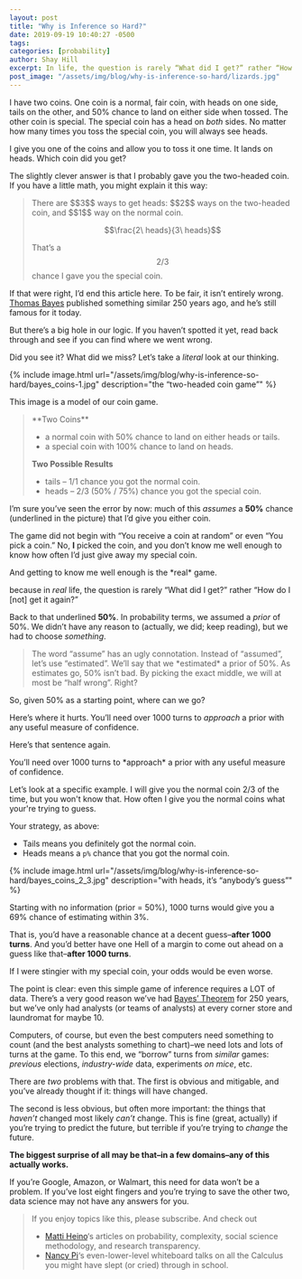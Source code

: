 ```yaml
---
layout: post
title: "Why is Inference so Hard?"
date: 2019-09-19 10:40:27 -0500
tags:
categories: [probability]
author: Shay Hill
excerpt: In life, the question is rarely “What did I get?” rather “How do I [not] get it again?”
post_image: "/assets/img/blog/why-is-inference-so-hard/lizards.jpg"
---
```


I have two coins. One coin is a normal, fair coin, with heads on one side, tails on the other, and 50% chance to land on either side when tossed.
The other coin is special. The special coin has a head on *both* sides. No matter how many times you toss the special coin, you will always see heads.

I give you one of the coins and allow you to toss it one time. It lands on heads. Which coin did you get?

The slightly clever answer is that I probably gave you the two-headed coin. If you have a little math, you might explain it this way:

<blockquote class="explanation" markdown="1">
There are $$3$$ ways to get heads: $$2$$ ways on the two-headed coin, and $$1$$ way on the normal coin.

$$\frac{2\ heads}{3\ heads}$$

That’s a $$2/3$$ chance I gave you the special coin.

</blockquote>

If that were right, I’d end this article here. To be fair, it isn’t entirely wrong. [Thomas Bayes](https://en.wikipedia.org/wiki/Thomas_Bayes) published something similar 250 years ago, and he’s still famous for it today.

But there’s a big hole in our logic. If you haven’t spotted it yet, read back through and see if you can find where we went wrong.

Did you see it? What did we miss? Let’s take a *literal* look at our thinking.

{% include image.html url="/assets/img/blog/why-is-inference-so-hard/bayes_coins-1.jpg" description="the “two-headed coin game”" %}

This image is a model of our coin game.

<blockquote class="explanation" markdown="1">
**Two Coins**

* a normal coin with 50% chance to land on either heads or tails.
* a special coin with 100% chance to land on heads.

**Two Possible Results**

* tails – 1/1 chance you got the normal coin.
* heads – 2/3 (50% / 75%) chance you got the special coin.

</blockquote>

I’m sure you’ve seen the error by now: much of this *assumes* a **50%** chance (underlined in the picture) that I’d give you either coin.

The game did not begin with “You receive a coin at random” or even “You pick a coin.” No, **I** picked the coin, and you don’t know me well enough to know how often I’d just give away my special coin.

<aside markdown="1">
And getting to know me well enough is the *real* game.
</aside>

because in *real* life, the question is rarely “What did I get?” rather “How do I [not] get it again?”

Back to that underlined **50%**. In probability terms, we assumed a *prior* of 50%. We didn’t have any reason to (actually, we did; keep reading), but we had to choose *something*.

<blockquote class="fourth-wall" markdown="1">
The word “assume” has an ugly connotation. Instead of “assumed”, let’s use “estimated”. We’ll say that we *estimated* a prior of 50%. As estimates go, 50% isn’t bad. By picking the exact middle, we will at most be “half wrong”. Right?
</blockquote>

So, given 50% as a starting point, where can we go?

Here’s where it hurts. You’ll need over 1000 turns to *approach* a prior with any useful measure of confidence.

Here’s that sentence again.

<aside markdown="1">
You’ll need over 1000 turns to *approach* a prior with any useful measure of confidence.
</aside>

Let’s look at a specific example. I will give you the normal coin 2/3 of the time, but you won't know that. How often I give you the normal coins what your're trying to guess.

Your strategy, as above:

* Tails means you definitely got the normal coin.
* Heads means a `p%` chance that you got the normal coin.

{% include image.html url="/assets/img/blog/why-is-inference-so-hard/bayes_coins_2_3.jpg" description="with heads, it’s “anybody’s guess”" %}

Starting with no information (prior = 50%), 1000 turns would give you a 69% chance of estimating within 3%.

That is, you’d have a reasonable chance at a decent guess–**after 1000 turns**. And you’d better have one Hell of a margin to come out ahead on a guess like that–**after 1000 turns**.

If I were stingier with my special coin, your odds would be even worse.

The point is clear: even this simple game of inference requires a LOT of data. There’s a very good reason we’ve had [Bayes’ Theorem](https://en.wikipedia.org/wiki/Thomas_Bayes#Bayes'_theorem) for 250 years, but we’ve only had analysts (or teams of analysts) at every corner store and laundromat for maybe 10.

Computers, of course, but even the best computers need something to count (and the best analysts something to chart)–we need lots and lots of turns at the game. To this end, we “borrow” turns from *similar* games: *previous* elections, *industry-wide* data, experiments *on mice*, etc.

There are *two* problems with that. The first is obvious and mitigable, and you’ve already thought if it: things will have changed.

The second is less obvious, but often more important: the things that *haven’t* changed most likely *can’t* change. This is fine (great, actually) if you’re trying to predict the future, but terrible if you’re trying to *change* the future.

**The biggest surprise of all may be that–in a few domains–any of this actually works.**

If you’re Google, Amazon, or Walmart, this need for data won’t be a problem. If you’ve lost eight fingers and you’re trying to save the other two, data science may not have any answers for you.

<blockquote class="explanation" markdown="1">
If you enjoy topics like this, please subscribe. And check out

* [Matti Heino](https://mattiheino.com/)‘s articles on probability, complexity, social science methodology, and research transparency.
* [Nancy Pi](https://www.youtube.com/channel/UCRGXV1QlxZ8aucmE45tRx8w)‘s even-lower-level whiteboard talks on all the Calculus you might have slept (or cried) through in school.

</blockquote>

